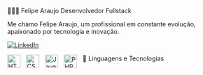 👨🏼‍💻 Felipe Araujo
Desenvolvedor Fullstack

Me chamo Felipe Araujo, um profissional em constante evolução, apaixonado por tecnologia e inovação.

<p align="left"> <a href="https://www.linkedin.com/in/matheusliima/"> <img alt="LinkedIn" title="Me siga no LinkedIn!" src="https://img.shields.io/badge/linkedin-%230077B5.svg?style=for-the-badge&logo=linkedin&logoColor=white" /> </a> </p>
🤖 Linguagens e Tecnologias

<img align="left" alt="HTML" title="HTML" width="30px" style="padding-right: 10px;" src="https://cdn.jsdelivr.net/gh/devicons/devicon@latest/icons/html5/html5-original.svg" />
<img align="left" alt="CSS" title="CSS" width="30px" style="padding-right: 10px;" src="https://cdn.jsdelivr.net/gh/devicons/devicon@latest/icons/css3/css3-original.svg" />
<img align="left" alt="JavaScript" title="JavaScript" width="30px" style="padding-right: 10px;" src="https://cdn.jsdelivr.net/gh/devicons/devicon@latest/icons/javascript/javascript-original.svg" />
<img align="left" alt="PHP" title="PHP" width="30px" style="padding-right: 10px;" src="https://cdn.jsdelivr.net/gh/devicons/devicon@latest/icons/php/php-original.svg" />

<br/> <br/>
